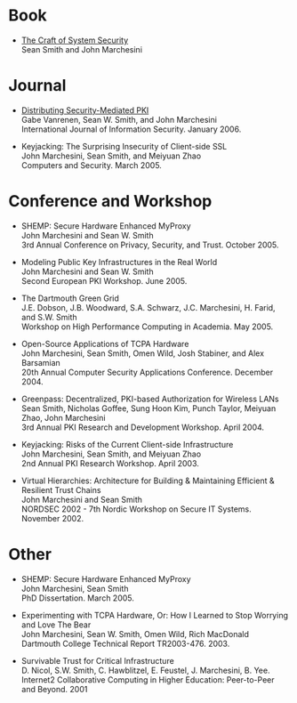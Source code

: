 # Book
- [The Craft of System Security](https://www.amazon.com/Craft-System-Security-Sean-Smith-ebook/dp/B004X1D2SY)  
  Sean Smith and John Marchesini

# Journal
- [Distributing Security-Mediated PKI](dsem/readme.md)  
  Gabe Vanrenen, Sean W. Smith, and John Marchesini  
  International Journal of Information Security. January 2006.  

- Keyjacking: The Surprising Insecurity of Client-side SSL  
  John Marchesini, Sean Smith, and Meiyuan Zhao  
  Computers and Security. March 2005.  

# Conference and Workshop
- SHEMP: Secure Hardware Enhanced MyProxy  
  John Marchesini and Sean W. Smith  
  3rd Annual Conference on Privacy, Security, and Trust. October 2005.  

- Modeling Public Key Infrastructures in the Real World  
  John Marchesini and Sean W. Smith  
  Second European PKI Workshop. June 2005.  
  
- The Dartmouth Green Grid  
  J.E. Dobson, J.B. Woodward, S.A. Schwarz, J.C. Marchesini, H. Farid, and S.W. Smith  
  Workshop on High Performance Computing in Academia. May 2005.  
  
- Open-Source Applications of TCPA Hardware  
  John Marchesini, Sean Smith, Omen Wild, Josh Stabiner, and Alex Barsamian  
  20th Annual Computer Security Applications Conference. December 2004.  
  
- Greenpass: Decentralized, PKI-based Authorization for Wireless LANs  
  Sean Smith, Nicholas Goffee, Sung Hoon Kim, Punch Taylor, Meiyuan Zhao, John Marchesini  
  3rd Annual PKI Research and Development Workshop. April 2004.  
  
- Keyjacking: Risks of the Current Client-side Infrastructure  
  John Marchesini, Sean Smith, and Meiyuan Zhao  
  2nd Annual PKI Research Workshop. April 2003.  

- Virtual Hierarchies: Architecture for Building & Maintaining Efficient & Resilient Trust Chains  
  John Marchesini and Sean Smith  
  NORDSEC 2002 - 7th Nordic Workshop on Secure IT Systems. November 2002.  

# Other
- SHEMP: Secure Hardware Enhanced MyProxy  
  John Marchesini, Sean Smith  
  PhD Dissertation. March 2005.  
  
- Experimenting with TCPA Hardware, Or: How I Learned to Stop Worrying and Love The Bear  
  John Marchesini, Sean W. Smith, Omen Wild, Rich MacDonald  
  Dartmouth College Technical Report TR2003-476. 2003.  
  
- Survivable Trust for Critical Infrastructure  
  D. Nicol, S.W. Smith, C. Hawblitzel, E. Feustel, J. Marchesini, B. Yee.  
  Internet2 Collaborative Computing in Higher Education: Peer-to-Peer and Beyond. 2001  
